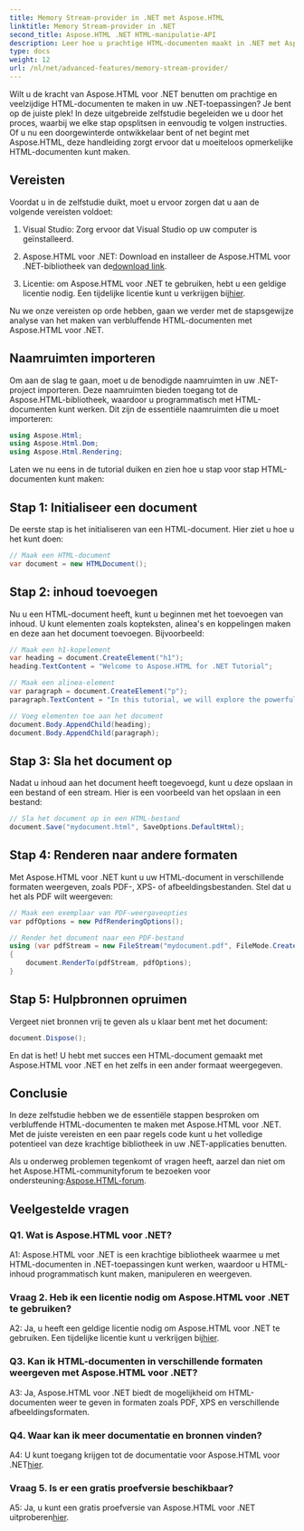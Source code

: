 ```yaml
---
title: Memory Stream-provider in .NET met Aspose.HTML
linktitle: Memory Stream-provider in .NET
second_title: Aspose.HTML .NET HTML-manipulatie-API
description: Leer hoe u prachtige HTML-documenten maakt in .NET met Aspose.HTML. Volg onze stapsgewijze tutorial en ontgrendel de kracht van HTML-manipulatie.
type: docs
weight: 12
url: /nl/net/advanced-features/memory-stream-provider/
---
```


Wilt u de kracht van Aspose.HTML voor .NET benutten om prachtige en veelzijdige HTML-documenten te maken in uw .NET-toepassingen? Je bent op de juiste plek! In deze uitgebreide zelfstudie begeleiden we u door het proces, waarbij we elke stap opsplitsen in eenvoudig te volgen instructies. Of u nu een doorgewinterde ontwikkelaar bent of net begint met Aspose.HTML, deze handleiding zorgt ervoor dat u moeiteloos opmerkelijke HTML-documenten kunt maken.

## Vereisten

Voordat u in de zelfstudie duikt, moet u ervoor zorgen dat u aan de volgende vereisten voldoet:

1. Visual Studio: Zorg ervoor dat Visual Studio op uw computer is geïnstalleerd.

2.  Aspose.HTML voor .NET: Download en installeer de Aspose.HTML voor .NET-bibliotheek van de[download link](https://releases.aspose.com/html/net/).

3.  Licentie: om Aspose.HTML voor .NET te gebruiken, hebt u een geldige licentie nodig. Een tijdelijke licentie kunt u verkrijgen bij[hier](https://purchase.aspose.com/temporary-license/).

Nu we onze vereisten op orde hebben, gaan we verder met de stapsgewijze analyse van het maken van verbluffende HTML-documenten met Aspose.HTML voor .NET.

## Naamruimten importeren

Om aan de slag te gaan, moet u de benodigde naamruimten in uw .NET-project importeren. Deze naamruimten bieden toegang tot de Aspose.HTML-bibliotheek, waardoor u programmatisch met HTML-documenten kunt werken. Dit zijn de essentiële naamruimten die u moet importeren:

```csharp
using Aspose.Html;
using Aspose.Html.Dom;
using Aspose.Html.Rendering;
```

Laten we nu eens in de tutorial duiken en zien hoe u stap voor stap HTML-documenten kunt maken:

## Stap 1: Initialiseer een document

De eerste stap is het initialiseren van een HTML-document. Hier ziet u hoe u het kunt doen:

```csharp
// Maak een HTML-document
var document = new HTMLDocument();
```

## Stap 2: inhoud toevoegen

Nu u een HTML-document heeft, kunt u beginnen met het toevoegen van inhoud. U kunt elementen zoals kopteksten, alinea's en koppelingen maken en deze aan het document toevoegen. Bijvoorbeeld:

```csharp
// Maak een h1-kopelement
var heading = document.CreateElement("h1");
heading.TextContent = "Welcome to Aspose.HTML for .NET Tutorial";

// Maak een alinea-element
var paragraph = document.CreateElement("p");
paragraph.TextContent = "In this tutorial, we will explore the powerful features of Aspose.HTML for .NET.";

// Voeg elementen toe aan het document
document.Body.AppendChild(heading);
document.Body.AppendChild(paragraph);
```

## Stap 3: Sla het document op

Nadat u inhoud aan het document heeft toegevoegd, kunt u deze opslaan in een bestand of een stream. Hier is een voorbeeld van het opslaan in een bestand:

```csharp
// Sla het document op in een HTML-bestand
document.Save("mydocument.html", SaveOptions.DefaultHtml);
```

## Stap 4: Renderen naar andere formaten

Met Aspose.HTML voor .NET kunt u uw HTML-document in verschillende formaten weergeven, zoals PDF-, XPS- of afbeeldingsbestanden. Stel dat u het als PDF wilt weergeven:

```csharp
// Maak een exemplaar van PDF-weergaveopties
var pdfOptions = new PdfRenderingOptions();

// Render het document naar een PDF-bestand
using (var pdfStream = new FileStream("mydocument.pdf", FileMode.Create))
{
    document.RenderTo(pdfStream, pdfOptions);
}
```

## Stap 5: Hulpbronnen opruimen

Vergeet niet bronnen vrij te geven als u klaar bent met het document:

```csharp
document.Dispose();
```

En dat is het! U hebt met succes een HTML-document gemaakt met Aspose.HTML voor .NET en het zelfs in een ander formaat weergegeven.

## Conclusie

In deze zelfstudie hebben we de essentiële stappen besproken om verbluffende HTML-documenten te maken met Aspose.HTML voor .NET. Met de juiste vereisten en een paar regels code kunt u het volledige potentieel van deze krachtige bibliotheek in uw .NET-applicaties benutten.

 Als u onderweg problemen tegenkomt of vragen heeft, aarzel dan niet om het Aspose.HTML-communityforum te bezoeken voor ondersteuning:[Aspose.HTML-forum](https://forum.aspose.com/).

## Veelgestelde vragen

### Q1. Wat is Aspose.HTML voor .NET?

A1: Aspose.HTML voor .NET is een krachtige bibliotheek waarmee u met HTML-documenten in .NET-toepassingen kunt werken, waardoor u HTML-inhoud programmatisch kunt maken, manipuleren en weergeven.

### Vraag 2. Heb ik een licentie nodig om Aspose.HTML voor .NET te gebruiken?

 A2: Ja, u heeft een geldige licentie nodig om Aspose.HTML voor .NET te gebruiken. Een tijdelijke licentie kunt u verkrijgen bij[hier](https://purchase.aspose.com/temporary-license/).

### Q3. Kan ik HTML-documenten in verschillende formaten weergeven met Aspose.HTML voor .NET?

A3: Ja, Aspose.HTML voor .NET biedt de mogelijkheid om HTML-documenten weer te geven in formaten zoals PDF, XPS en verschillende afbeeldingsformaten.

### Q4. Waar kan ik meer documentatie en bronnen vinden?

 A4: U kunt toegang krijgen tot de documentatie voor Aspose.HTML voor .NET[hier](https://reference.aspose.com/html/net/).

### Vraag 5. Is er een gratis proefversie beschikbaar?

 A5: Ja, u kunt een gratis proefversie van Aspose.HTML voor .NET uitproberen[hier](https://releases.aspose.com/).
